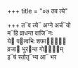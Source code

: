 +++
title = "०७ तव त्ये"

+++
त᳓व त्ये᳓ अग्ने अर्च᳓यो  
म᳓हि व्राधन्त वाजि᳓नः  
ये᳓ प᳓त्वभिः शफा᳓नां᳐  
व्रजा᳓ भुर᳓न्त गो᳓ना᳐म्  
इ᳓षं स्तोतृ᳓भ्य आ᳓ भर
